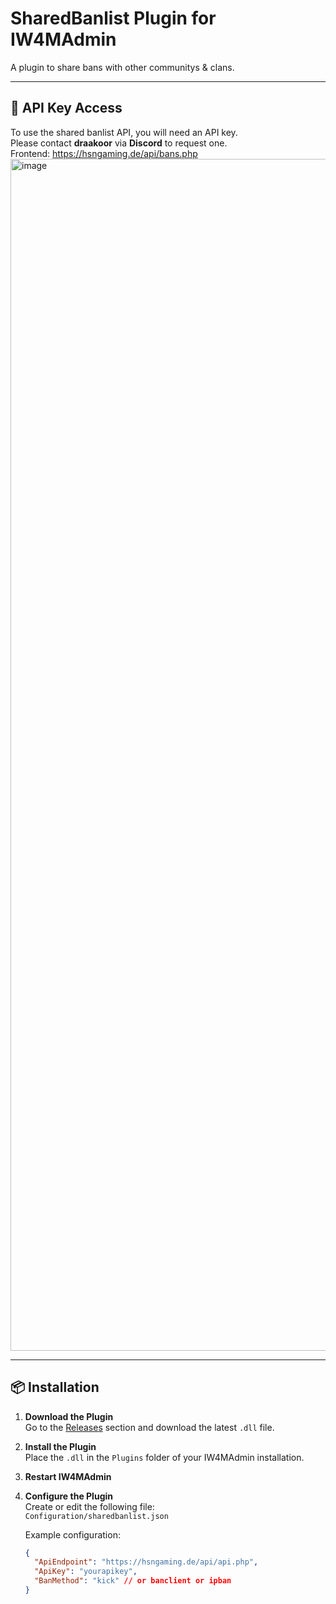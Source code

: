 # SharedBanlist Plugin for IW4MAdmin

A plugin to share bans with other communitys & clans.

---

## 🔑 API Key Access

To use the shared banlist API, you will need an API key.  
Please contact **draakoor** via **Discord** to request one.  
Frontend: https://hsngaming.de/api/bans.php
<img width="1907" alt="image" src="https://github.com/user-attachments/assets/008acc38-9daf-4a44-bc89-a15e14680b20" />

---

## 📦 Installation

1. **Download the Plugin**  
   Go to the [Releases](https://github.com/draakoor/sharedbanlist/releases) section and download the latest `.dll` file.

2. **Install the Plugin**  
   Place the `.dll` in the `Plugins` folder of your IW4MAdmin installation.

3. **Restart IW4MAdmin**

4. **Configure the Plugin**  
   Create or edit the following file:  
   `Configuration/sharedbanlist.json`

   Example configuration:
   ```json
   {
     "ApiEndpoint": "https://hsngaming.de/api/api.php",
     "ApiKey": "yourapikey",
     "BanMethod": "kick" // or banclient or ipban
   }
